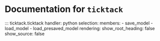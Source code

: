 # Documentation for `ticktack`

::: ticktack.ticktack
    handler: python
    selection:
      members:
        - save_model
        - load_model
        - load_presaved_model
    rendering:
      show_root_heading: false
      show_source: false

